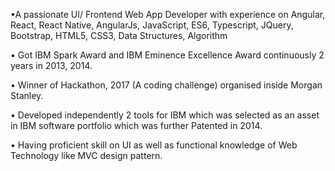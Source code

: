 •A passionate UI/ Frontend Web App Developer with experience on Angular, React, React Native, AngularJs, JavaScript, ES6, Typescript, JQuery, Bootstrap, HTML5, CSS3, Data Structures, Algorithm

•	Got IBM Spark Award and IBM Eminence Excellence Award continuously 2 years in 2013,  2014. 

•	Winner of Hackathon, 2017 (A coding challenge) organised inside Morgan Stanley.

•	Developed independently 2 tools for IBM which was selected  as an asset in IBM software portfolio which was further Patented in 2014.

•	Having proficient skill on UI as well as functional knowledge of Web Technology like MVC design pattern.
